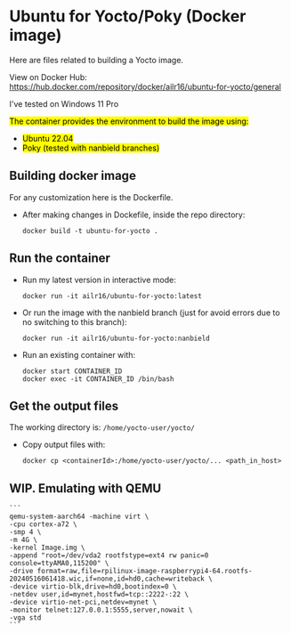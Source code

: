 # Ubuntu for Yocto/Poky (Docker image)
Here are files related to building a Yocto image.

View on Docker Hub:  
https://hub.docker.com/repository/docker/ailr16/ubuntu-for-yocto/general

I've tested on Windows 11 Pro

<mark>The container provides the environment to build the image using:
- <mark>Ubuntu 22.04
- <mark>Poky (tested with nanbield branches)


## Building docker image
For any customization here is the Dockerfile.
- After making changes in Dockefile, inside the repo directory:
    ```
    docker build -t ubuntu-for-yocto . 
    ```

## Run the container
- Run my latest version in interactive mode:
    ```
    docker run -it ailr16/ubuntu-for-yocto:latest
    ```

- Or run the image with the nanbield branch (just for avoid errors due to no switching to this branch):
    ```
    docker run -it ailr16/ubuntu-for-yocto:nanbield
    ```
- Run an existing container with:
    ```
    docker start CONTAINER_ID
    docker exec -it CONTAINER_ID /bin/bash
    ```
  

## Get the output files
The working directory is:
    ```
    /home/yocto-user/yocto/
    ```
- Copy output files with:
    ```
    docker cp <containerId>:/home/yocto-user/yocto/... <path_in_host>
    ```
    
## WIP. Emulating with QEMU
	```
	qemu-system-aarch64 -machine virt \
	-cpu cortex-a72 \
	-smp 4 \
	-m 4G \
	-kernel Image.img \
	-append "root=/dev/vda2 rootfstype=ext4 rw panic=0 console=ttyAMA0,115200" \
	-drive format=raw,file=rpilinux-image-raspberrypi4-64.rootfs-20240516061418.wic,if=none,id=hd0,cache=writeback \
	-device virtio-blk,drive=hd0,bootindex=0 \
	-netdev user,id=mynet,hostfwd=tcp::2222-:22 \
	-device virtio-net-pci,netdev=mynet \
	-monitor telnet:127.0.0.1:5555,server,nowait \
	-vga std
	```
